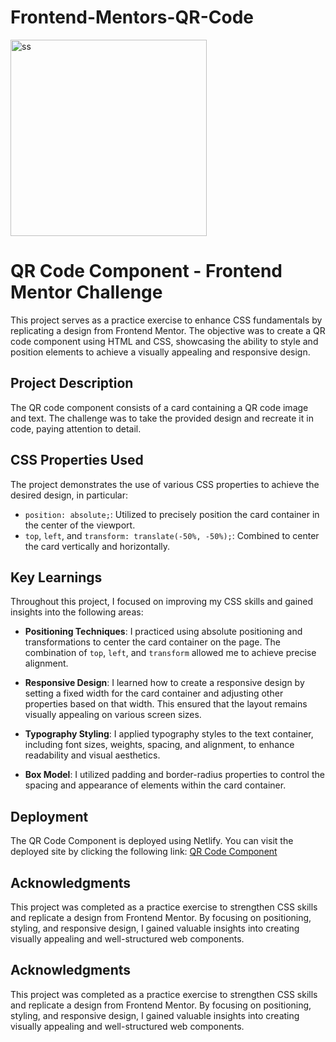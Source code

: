 # Frontend-Mentors-QR-Code

<img width="314" alt="ss" src="https://github.com/tinytecher/Frontend-Mentors-QR-Code/assets/79761202/a2fcf7d7-b105-4b7b-9bff-d9a75aeebab5">

# QR Code Component - Frontend Mentor Challenge

This project serves as a practice exercise to enhance CSS fundamentals by replicating a design from Frontend Mentor. The objective was to create a QR code component using HTML and CSS, showcasing the ability to style and position elements to achieve a visually appealing and responsive design.

## Project Description

The QR code component consists of a card containing a QR code image and text. The challenge was to take the provided design and recreate it in code, paying attention to detail.

## CSS Properties Used

The project demonstrates the use of various CSS properties to achieve the desired design, in particular:

- `position: absolute;`: Utilized to precisely position the card container in the center of the viewport.
- `top`, `left`, and `transform: translate(-50%, -50%);`: Combined to center the card vertically and horizontally.


## Key Learnings

Throughout this project, I focused on improving my CSS skills and gained insights into the following areas:

- **Positioning Techniques**: I practiced using absolute positioning and transformations to center the card container on the page. The combination of `top`, `left`, and `transform` allowed me to achieve precise alignment.

- **Responsive Design**: I learned how to create a responsive design by setting a fixed width for the card container and adjusting other properties based on that width. This ensured that the layout remains visually appealing on various screen sizes.

- **Typography Styling**: I applied typography styles to the text container, including font sizes, weights, spacing, and alignment, to enhance readability and visual aesthetics.

- **Box Model**: I utilized padding and border-radius properties to control the spacing and appearance of elements within the card container.

## Deployment

The QR Code Component is deployed using Netlify. You can visit the deployed site by clicking the following link: [QR Code Component](https://your-netlify-link-goes-here)

## Acknowledgments

This project was completed as a practice exercise to strengthen CSS skills and replicate a design from Frontend Mentor. By focusing on positioning, styling, and responsive design, I gained valuable insights into creating visually appealing and well-structured web components.


## Acknowledgments

This project was completed as a practice exercise to strengthen CSS skills and replicate a design from Frontend Mentor. By focusing on positioning, styling, and responsive design, I gained valuable insights into creating visually appealing and well-structured web components.

